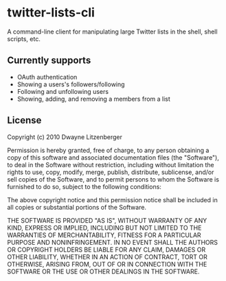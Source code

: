 twitter-lists-cli
=================
A command-line client for manipulating large Twitter lists in the shell, shell scripts, etc.

Currently supports
------------------
- OAuth authentication
- Showing a users's followers/following
- Following and unfollowing users
- Showing, adding, and removing a members from a list

License
-------
Copyright (c) 2010 Dwayne Litzenberger

Permission is hereby granted, free of charge, to any person obtaining
a copy of this software and associated documentation files (the
"Software"), to deal in the Software without restriction, including
without limitation the rights to use, copy, modify, merge, publish,
distribute, sublicense, and/or sell copies of the Software, and to
permit persons to whom the Software is furnished to do so, subject to
the following conditions:

The above copyright notice and this permission notice shall be
included in all copies or substantial portions of the Software.

THE SOFTWARE IS PROVIDED "AS IS", WITHOUT WARRANTY OF ANY KIND,
EXPRESS OR IMPLIED, INCLUDING BUT NOT LIMITED TO THE WARRANTIES OF
MERCHANTABILITY, FITNESS FOR A PARTICULAR PURPOSE AND
NONINFRINGEMENT. IN NO EVENT SHALL THE AUTHORS OR COPYRIGHT HOLDERS BE
LIABLE FOR ANY CLAIM, DAMAGES OR OTHER LIABILITY, WHETHER IN AN ACTION
OF CONTRACT, TORT OR OTHERWISE, ARISING FROM, OUT OF OR IN CONNECTION
WITH THE SOFTWARE OR THE USE OR OTHER DEALINGS IN THE SOFTWARE.
